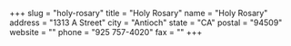 +++
slug = "holy-rosary"
title = "Holy Rosary"
name = "Holy Rosary"
address = "1313 A Street"
city = "Antioch"
state = "CA"
postal = "94509"
website = ""
phone = "925 757-4020"
fax = ""
+++
